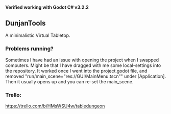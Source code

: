 #### Verified working with Godot C# v3.2.2

## DunjanTools
A minimalistic Virtual Tabletop.

### Problems running?
Sometimes I have had an issue with opening the project when I swapped computers. Might be that I have dragged with me some local-settings into the repository. It worked once I went into the project.godot file, and removed "run/main_scene="res://GUI/MainMenu.tscn"" under [Application]. Then it usually opens up and you can re-set the main_scene.

### Trello:
https://trello.com/b/HMsWSU4w/tabledungeon
